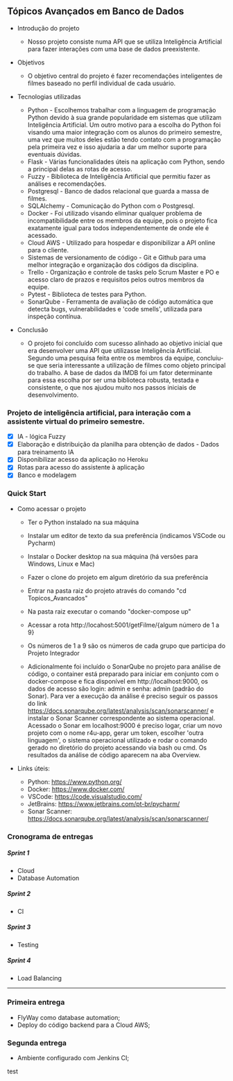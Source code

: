 ## Tópicos Avançados em Banco de Dados

- Introdução do projeto

  - Nosso projeto consiste numa API que se utiliza Inteligência Artificial para fazer interações com uma base de dados preexistente.

- Objetivos

  - O objetivo central do projeto é fazer recomendações inteligentes de filmes baseado no perfil individual de cada usuário.

- Tecnologias utilizadas

  - Python - Escolhemos trabalhar com a linguagem de programação Python devido à sua grande popularidade em sistemas que utilizam Inteligência Artificial. Um outro motivo para a escolha do Python foi visando uma maior integração com os alunos do primeiro semestre, uma vez que muitos deles estão tendo contato com a programação pela primeira vez e isso ajudaria a dar um melhor suporte para eventuais dúvidas.
  - Flask - Várias funcionalidades úteis na aplicação com Python, sendo a principal delas as rotas de acesso.
  - Fuzzy - Biblioteca de Inteligência Artificial que permitiu fazer as análises e recomendações.
  - Postgresql - Banco de dados relacional que guarda a massa de filmes.
  - SQLAlchemy - Comunicação do Python com o Postgresql.
  - Docker - Foi utilizado visando eliminar qualquer problema de incompatibilidade entre os membros da equipe, pois o projeto fica exatamente igual para todos independentemente de onde ele é acessado.
  - Cloud AWS - Utilizado para hospedar e disponibilizar a API online para o cliente.
  - Sistemas de versionamento de código - Git e Github para uma melhor integração e organização dos códigos da disciplina.
  - Trello - Organização e controle de tasks pelo Scrum Master e PO e acesso claro de prazos e requisitos pelos outros membros da equipe.
  - Pytest - Biblioteca de testes para Python.
  - SonarQube - Ferramenta de avaliação de código automática que detecta bugs, vulnerabilidades e 'code smells', utilizada para inspeção contínua.

- Conclusão

  - O projeto foi concluído com sucesso alinhado ao objetivo inicial que era desenvolver uma API que utilizasse Inteligência Artificial. Segundo uma pesquisa feita entre os membros da equipe, concluiu-se que seria interessante a utilização de filmes como objeto principal do trabalho. A base de dados da IMDB foi um fator determinante para essa escolha por ser uma biblioteca robusta, testada e consistente, o que nos ajudou muito nos passos iniciais de desenvolvimento.

### Projeto de inteligência artificial, para interação com a assistente virtual do primeiro semestre.

- [x] IA - lógica Fuzzy
- [x] Elaboração e distribuição da planilha para obtenção de dados - Dados para treinamento IA
- [x] Disponibilizar acesso da aplicação no Heroku
- [x] Rotas para acesso do assistente à aplicação
- [x] Banco e modelagem

### Quick Start

- Como acessar o projeto

  - Ter o Python instalado na sua máquina
  - Instalar um editor de texto da sua preferência (indicamos VSCode ou Pycharm)
  - Instalar o Docker desktop na sua máquina (há versões para Windows, Linux e Mac)
  - Fazer o clone do projeto em algum diretório da sua preferência
  - Entrar na pasta raiz do projeto através do comando "cd Topicos_Avancados"
  - Na pasta raiz executar o comando "docker-compose up"
  - Acessar a rota http://locahost:5001/getFilme/{algum número de 1 a 9}
  - Os números de 1 a 9 são os números de cada grupo que participa do Projeto Integrador
  
  - Adicionalmente foi incluído o SonarQube no projeto para análise de código, o container está preparado para iniciar em conjunto com o docker-compose e fica disponível em http://localhost:9000, os dados de acesso são login: admin e senha: admin (padrão do Sonar). Para ver a execução da análise é preciso seguir os passos do link https://docs.sonarqube.org/latest/analysis/scan/sonarscanner/ e instalar o Sonar Scanner correspondente ao sistema operacional.
  Acessado o Sonar em localhost:9000 é preciso logar, criar um novo projeto com o nome r4u-app, gerar um token, escolher 'outra linguagem', o sistema operacional utilizado e rodar o comando gerado no diretório do projeto acessando via bash ou cmd.
  Os resultados da análise de código aparecem na aba Overview.

- Links úteis:
  - Python: https://www.python.org/
  - Docker: https://www.docker.com/
  - VSCode: https://code.visualstudio.com/
  - JetBrains: https://www.jetbrains.com/pt-br/pycharm/
  - Sonar Scanner: https://docs.sonarqube.org/latest/analysis/scan/sonarscanner/

### Cronograma de entregas

##### Sprint 1
- Cloud
- Database Automation

##### Sprint 2
- CI

##### Sprint 3
- Testing

##### Sprint 4
- Load Balancing

------------



### Primeira entrega

- FlyWay como database automation;
- Deploy do código backend para a Cloud AWS;

### Segunda entrega

- Ambiente configurado com Jenkins CI;

test
